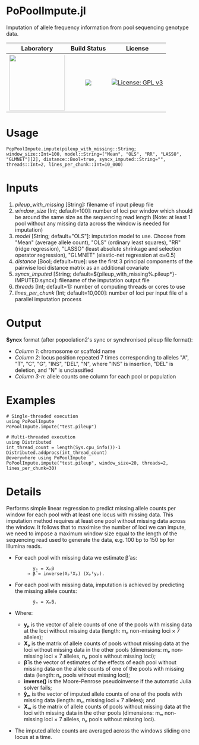 # PoPoolImpute.jl
Imputation of allele frequency information from pool sequencing genotype data.

|**Laboratory**|**Build Status**|**License**|
|:---:|:---:|:---:|
| <a href="https://adaptive-evolution.biosciences.unimelb.edu.au/"><img src="https://adaptive-evolution.biosciences.unimelb.edu.au/Adaptive%20Evolution%20Logo%20mod.png" width="150"></a> | <a href="https://github.com/jeffersonfparil/PoPoolImpute.jl/actions"><img src="https://github.com/jeffersonfparil/PoPoolImpute.jl/actions/workflows/julia.yml/badge.svg"></a> | [![License: GPL v3](https://img.shields.io/badge/License-GPLv3-blue.svg)](https://www.gnu.org/licenses/gpl-3.0) |

# Usage
```
PopPoolImpute.impute(pileup_with_missing::String; window_size::Int=100, model::String=["Mean", "OLS", "RR", "LASSO", "GLMNET"][2], distance::Bool=true, syncx_imputed::String="", threads::Int=2, lines_per_chunk::Int=10_000)
```

# Inputs
1. *pileup_with_missing* \[String\]: filename of input pileup file
2. *window_size* \[Int; default=100\]: number of loci per window which should be around the same size as the sequencing read length (Note: at least 1 pool without any missing data across the window is needed for imputation)
3. *model* \[String; default="OLS"\]: imputation model to use. Choose from "Mean" (average allele count), "OLS" (ordinary least squares), "RR" (ridge regression), "LASSO" (least absolute shrinkage and selection operator regression), "GLMNET" (elastic-net regression at α=0.5)
4. *distance* \[Bool; default=true\]: use the first 3 principal components of the pairwise loci distance matrix as an additional covariate
5. *syncx_imputed* \[String; default=\${pileup_with_missing%.pileup*}-IMPUTED.syncx\]: filename of the imputation output file
6. *threads* \[Int; default=1\]: number of computing threads or cores to use
7. *lines_per_chunk* \[Int; default=10,000\]: number of loci per input file of a parallel imputation process

# Output
**Syncx** format (after popoolation2's sync or synchronised pileup file format):
- *Column 1*:   chromosome or scaffold name
- *Column 2*:   locus position repeated 7 times corresponding to alleles "A", "T", "C", "G", "INS", "DEL", "N", where "INS" is insertion, "DEL" is deletion, and "N" is unclassified
- *Column 3-n*: allele counts one column for each pool or population

# Examples

```
# Single-threaded execution
using PoPoolImpute
PoPoolImpute.impute("test.pileup")

# Multi-threaded execution
using Distributed
int_thread_count = length(Sys.cpu_info())-1
Distributed.addprocs(int_thread_count)
@everywhere using PoPoolImpute
PoPoolImpute.impute("test.pileup", window_size=20, threads=2, lines_per_chunk=30)
```

# Details
Performs simple linear regression to predict missing allele counts per window for each pool with at least one locus with missing data. This imputation method requires at least one pool without missing data across the window. It follows that to maximise the number of loci we can impute, we need to impose a maximum window size equal to the length of the sequencing read used to generate the data, e.g. 100 bp to 150 bp for Illumina reads.

- For each pool with missing data we estimate β̂ as:
```
          yₚ = Xₚβ
        → β̂ = inverse(XₚᵀXₚ) (Xₚᵀyₚ).
```

- For each pool with missing data, imputation is achieved by predicting the missing allele counts:
```
          ŷₘ = XₘB̂.
```
- Where:
    + **yₚ** is the vector of allele counts of one of the pools with missing data at the loci without missing data (length: mₚ non-missing loci × 7 alleles);
    + **Xₚ** is the matrix of allele counts of pools without missing data at the loci without missing data in the other pools (dimensions: mₚ non-missing loci × 7 alleles, nₚ pools without missing loci);
    + **β̂** is the vector of estimates of the effects of each pool without missing data on the allele counts of one of the pools with missing data (length: nₚ pools without missing loci);
    + **inverse()** is the Moore-Penrose pseudoinverse if the automatic Julia solver fails;
    + **ŷₘ** is the vector of imputed allele counts of one of the pools with missing data (length: mₘ missing loci × 7 alleles); and
    + **Xₘ** is the matrix of allele counts of pools without missing data at the loci with missing data in the other pools (dimensions: mₘ non-missing loci × 7 alleles, nₚ pools without missing loci).

- The imputed allele counts are averaged across the windows sliding one locus at a time.
